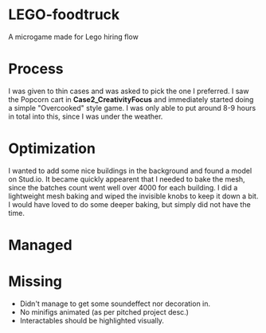 # LEGO-foodtruck
 A microgame made for Lego hiring flow

# Process
I was given to thin cases and was asked to pick the one I preferred. I saw the Popcorn cart in **Case2_CreativityFocus** and immediately started doing a simple "Overcooked" style game.
I was only able to put around 8-9 hours in total into this, since I was under the weather.

# Optimization
I wanted to add some nice buildings in the background and found a model on Stud.io. It became quickly appearent that I needed to bake the mesh, since the batches count went well over 4000 for each building.
I did a lightweight mesh baking and wiped the invisible knobs to keep it down a bit. I would have loved to do some deeper baking, but simply did not have the time.

# Managed

# Missing
- Didn't manage to get some soundeffect nor decoration in.
- No minifigs animated (as per pitched project desc.)
- Interactables should be highlighted visually.